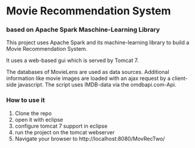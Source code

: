# Movie Recommendation System
### based on Apache Spark Maschine-Learning Library

This project uses Apache Spark and its machine-learning library to build a Movie Recommendation System.

It uses a web-based gui which is served by Tomcat 7.

The databases of MovieLens are used as data sources. 
Additional information like movie images are loaded with an ajax request by a client-side javascript. The script uses IMDB-data via the omdbapi.com-Api.


### How to use it
1. Clone the repo
2. open it with eclipse
3. configure tomcat 7 support in eclipse
4. run the project on the tomcat webserver
5. Navigate your browser to http://localhost:8080/MovRecTwo/

